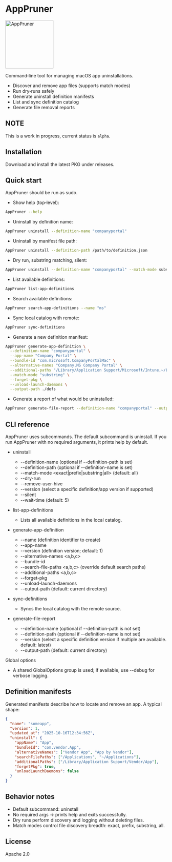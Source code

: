 # AppPruner 
<img width="150" height="150" alt="AppPruner" src="https://github.com/user-attachments/assets/917d2b6b-5a76-4e63-8fdb-44564e1dfba1" />


Command‑line tool for managing macOS app uninstallations.

- Discover and remove app files (supports match modes)
- Run dry‑runs safely
- Generate uninstall definition manifests
- List and sync definition catalog
- Generate file removal reports

## NOTE

This is a work in progress, current status is `alpha`.

## Installation

Download and install the latest PKG under releases.

## Quick start

AppPruner should be run as sudo.

- Show help (top‑level):
```bash
AppPruner --help
```

- Uninstall by definition name:
```bash
AppPruner uninstall --definition-name "companyportal"
```

- Uninstall by manifest file path:
```bash
AppPruner uninstall --definition-path /path/to/definition.json
```

- Dry run, substring matching, silent:
```bash
AppPruner uninstall --definition-name "companyportal" --match-mode substring --dry-run --silent
```

- List available definitions:
```bash
AppPruner list-app-definitions
```

- Search available definitions:
```bash
AppPruner search-app-definitions --name "ms"
```

- Sync local catalog with remote:
```bash
AppPruner sync-definitions
```

- Generate a new definition manifest:
```bash
AppPruner generate-app-definition \
  --definition-name "companyportal" \
  --app-name "Company Portal" \
  --bundle-id "com.microsoft.CompanyPortalMac" \
  --alternative-names "Company,MS Company Portal" \
  --additional-paths "/Library/Application Support/Microsoft/Intune,~/Library/Preferences/com.microsoft.CompanyPortalMac.plist" \
  --match-mode "substring" \
  --forget-pkg \
  --unload-launch-daemons \
  --output-path ./defs
```

- Generate a report of what would be uninstalled:
```bash
AppPruner generate-file-report --definition-name "companyportal" --output-path ./
```

## CLI reference

AppPruner uses subcommands. The default subcommand is uninstall. If you run AppPruner with no required arguments, it prints help by default.

- uninstall
  - --definition-name <string> (optional if --definition-path is set)
  - --definition-path <path> (optional if --definition-name is set)
  - --match-mode <exact|prefix|substring|all> (default: all)
  - --dry-run
  - --remove-user-hive
  - --version <string>           (select a specific definition/app version if supported)
  - --silent
  - --wait-time <minutes>        (default: 5)

- list-app-definitions
  - Lists all available definitions in the local catalog.

- generate-app-definition
  - --name <string>              (definition identifier to create)
  - --app-name <string>
  - --version <string>           (definition version; default: 1)
  - --alternative-names <a,b,c>
  - --bundle-id <string>
  - --search-file-paths <a,b,c>  (override default search paths)
  - --additional-paths <a,b,c>
  - --forget-pkg
  - --unload-launch-daemons
  - --output-path <path>         (default: current directory)

- sync-definitions
  - Syncs the local catalog with the remote source.

- generate-file-report
  - --definition-name <string> (optional if --definition-path is not set)
  - --definition-path <path> (optional if --definition-name is not set)
  - --version <string>           (select a specific definition version if multiple are available. default: latest)
  - --output-path <path>        (default: current directory)

Global options
- A shared GlobalOptions group is used; if available, use --debug for verbose logging.

## Definition manifests

Generated manifests describe how to locate and remove an app. A typical shape:

```json
{
  "name": "someapp",
  "version": 1,
  "updated_at": "2025-10-16T12:34:56Z",
  "uninstall": {
    "appName": "App",
    "bundleId": "com.vendor.App",
    "alternativeNames": ["Vendor App", "App by Vendor"],
    "searchFilePaths": ["/Applications", "~/Applications"],
    "additionalPaths": ["/Library/Application Support/Vendor/App"],
    "forgetPkg": true,
    "unloadLaunchDaemons": false
  }
}
```

## Behavior notes

- Default subcommand: uninstall
- No required args → prints help and exits successfully.
- Dry runs perform discovery and logging without deleting files.
- Match modes control file discovery breadth: exact, prefix, substring, all.


## License

Apache 2.0

